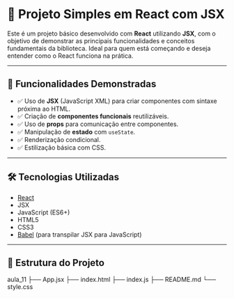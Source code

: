 # 🚀 Projeto Simples em React com JSX

Este é um projeto básico desenvolvido com **React** utilizando **JSX**, com o objetivo de demonstrar as principais funcionalidades e conceitos fundamentais da biblioteca. Ideal para quem está começando e deseja entender como o React funciona na prática.

---

## 📌 Funcionalidades Demonstradas

- ✅ Uso de **JSX** (JavaScript XML) para criar componentes com sintaxe próxima ao HTML.
- ✅ Criação de **componentes funcionais** reutilizáveis.
- ✅ Uso de **props** para comunicação entre componentes.
- ✅ Manipulação de **estado** com `useState`.
- ✅ Renderização condicional.
- ✅ Estilização básica com CSS.

---

## 🛠️ Tecnologias Utilizadas

- [React](https://reactjs.org/)
- JSX
- JavaScript (ES6+)
- HTML5
- CSS3
- [Babel](https://babeljs.io/) (para transpilar JSX para JavaScript)

---

## 📁 Estrutura do Projeto

<!-- TREEVIEW START -->
aula_11
├── App.jsx
├── index.html
├── index.js
├── README.md
└── style.css
<!-- TREEVIEW END -->